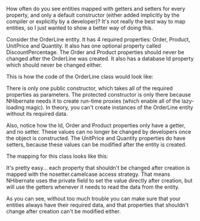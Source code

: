 How often do you see entities mapped with getters and setters for every property, and only a default constructor (either added implicitly by the compiler or explicitly by a developer)?  It's not really the best way to map entities, so I just wanted to show a better way of doing this.

Consider the OrderLine entity.  It has 4 required properties: Order, Product, UnitPrice and Quantity.  It also has one optional property called DiscountPercentage.  The Order and Product properties should never be changed after the OrderLine was created.  It also has a database Id property which should never be changed either.

This is how the code of the OrderLine class would look like:

<script src="https://gist.github.com/3684391.js?file=s1.cs"></script>

There is only one public constructor, which takes all of the required properties as parameters.  The protected constructor is only there because NHibernate needs it to create run-time proxies (which enable all of the lazy-loading magic).  In theory, you can't create instances of the OrderLine entity without its required data.

Also, notice how the Id, Order and Product properties only have a getter, and no setter.  These values can no longer be changed by developers once the object is constructed.  The UnitPrice and Quantity properties do have setters, because these values can be modified after the entity is created.

The mapping for this class looks like this:

<script src="https://gist.github.com/3684391.js?file=s2.xml"></script>

It's pretty easy... each property that shouldn't be changed after creation is mapped with the nosetter.camelcase access strategy.  That means NHibernate uses the private field to set the value directly after creation,  but will use the getters whenever it needs to read the data from the entity.

As you can see, without too much trouble you can make sure that your entities always have their required data, and that properties that shouldn't change after creation can't be modified either.